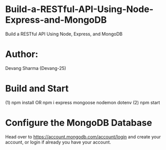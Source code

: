# Build-a-RESTful-API-Using-Node-Express-and-MongoDB
Build a RESTful API Using Node, Express, and MongoDB

# Author: 
Devang Sharma (Devang-25)

# Build and Start

(1) npm install OR npm i express mongoose nodemon dotenv
(2) npm start


# Configure the MongoDB Database
Head over to https://account.mongodb.com/account/login and create your account, or login if already you have your account.